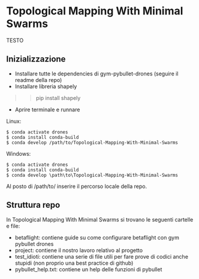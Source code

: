 # Topological Mapping With Minimal Swarms
TESTO
## Inizializzazione

- Installare tutte le dependencies di gym-pybullet-drones (seguire il readme della repo)
- Installare libreria shapely
>> pip install shapely
- Aprire terminale e runnare

Linux:
```
$ conda activate drones
$ conda install conda-build
$ conda develop /path/to/Topological-Mapping-With-Minimal-Swarms 
```

Windows:
```
$ conda activate drones
$ conda install conda-build
$ conda develop \path\to\Topological-Mapping-With-Minimal-Swarms 
```

Al posto di /path/to/ inserire il percorso locale della repo.

## Struttura repo

In Topological Mapping With Minimal Swarms si trovano le seguenti cartelle e file:
- betaflight: contiene guide su come configurare betaflight con gym pybullet drones
- project: contiene il nostro lavoro relativo al progetto
- test_idioti: contiene una serie di file utili per fare prove di codici anche stupidi (non proprio una best practice di github)
- pybullet_help.txt: contiene un help delle funzioni di pybullet



